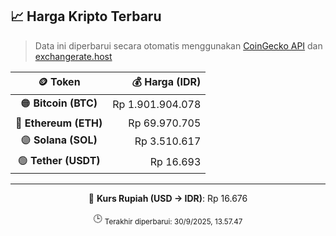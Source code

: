 

<!-- HARGA_KRIPTO -->
## 📈 Harga Kripto Terbaru

> Data ini diperbarui secara otomatis menggunakan [CoinGecko API](https://www.coingecko.com/) dan [exchangerate.host](https://exchangerate.host/)

<div align="center">

| 🪙 Token | 💰 Harga (IDR) |
|:------:|---------------:|
| 🟠 **Bitcoin (BTC)**   | Rp 1.901.904.078 |
| 🔵 **Ethereum (ETH)**  | Rp 69.970.705 |
| 🟣 **Solana (SOL)**    | Rp 3.510.617 |
| 🟢 **Tether (USDT)**   | Rp 16.693 |

---

💱 **Kurs Rupiah (USD → IDR)**: Rp 16.676

🕒 <sub>Terakhir diperbarui: 30/9/2025, 13.57.47</sub>

</div>
<!-- /HARGA_KRIPTO -->